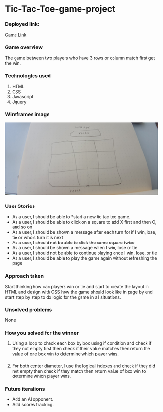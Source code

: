 # Tic-Tac-Toe-game-project



### Deployed link:
[Game Link](https://moh1415.github.io/Tic-Tac-Toe-project/)

### Game overview
The game between two players who have 3 rows or column match first get the win.

### Technologies used



1. HTML
2. CSS
3. Javascript
4. Jquery


### Wireframes image
![GitHub Logo](/images/20200204_140956.jpg)

### User Stories
* As a user, I should be able to *start a new tic tac toe game.
* As a user, I should be able to click on a square to add X first and then O, and so on
* As a user, I should be shown a message after each turn for if I win, lose, tie or who's turn it is next
* As a user, I should not be able to click the same square twice
* As a user, I should be shown a message when I win, lose or tie
* As a user, I should not be able to continue playing once I win, lose, or tie
* As a user, I should be able to play the game again without refreshing the page
### Approach taken
Start thinking how can players win or tie and start to create the layout in HTML and design with CSS how the game should look like in page by end start step by step to do logic for the game in all situations.

### Unsolved problems
None


### How you solved for the winner
1. Using a loop to check each box by box using if condition and check if they not empty first then check if their value matches then return the value of one box win to determine which player wins.
###
2. For both center diameter, I use the logical indexes and check if they did not empty then check if they match then return value of box win to determine which player wins.

### Future iterations
* Add an AI opponent.
* Add scores tracking.



